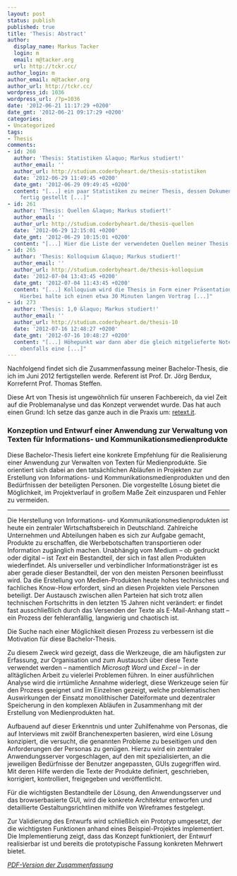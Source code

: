 ```yaml
---
layout: post
status: publish
published: true
title: 'Thesis: Abstract'
author:
  display_name: Markus Tacker
  login: m
  email: m@tacker.org
  url: http://tckr.cc/
author_login: m
author_email: m@tacker.org
author_url: http://tckr.cc/
wordpress_id: 1036
wordpress_url: /?p=1036
date: '2012-06-21 11:17:29 +0200'
date_gmt: '2012-06-21 09:17:29 +0200'
categories:
- Uncategorized
tags:
- Thesis
comments:
- id: 260
  author: 'Thesis: Statistiken &laquo; Markus studiert!'
  author_email: ''
  author_url: http://studium.coderbyheart.de/thesis-statistiken
  date: '2012-06-29 11:49:45 +0200'
  date_gmt: '2012-06-29 09:49:45 +0200'
  content: "[...] ein paar Statistiken zu meiner Thesis, dessen Dokument ich heute
    fertig gestellt [...]"
- id: 261
  author: 'Thesis: Quellen &laquo; Markus studiert!'
  author_email: ''
  author_url: http://studium.coderbyheart.de/thesis-quellen
  date: '2012-06-29 12:15:01 +0200'
  date_gmt: '2012-06-29 10:15:01 +0200'
  content: "[...] Hier die Liste der verwendeten Quellen meiner Thesis. [...]"
- id: 265
  author: 'Thesis: Kolloquium &laquo; Markus studiert!'
  author_email: ''
  author_url: http://studium.coderbyheart.de/thesis-kolloquium
  date: '2012-07-04 13:43:45 +0200'
  date_gmt: '2012-07-04 11:43:45 +0200'
  content: "[...] Kolloquium wird die Thesis in Form einer Präsentation vorgestellt.
    Hierbei halte ich einen etwa 30 Minuten langen Vortrag [...]"
- id: 273
  author: 'Thesis: 1,0 &laquo; Markus studiert!'
  author_email: ''
  author_url: http://studium.coderbyheart.de/thesis-10
  date: '2012-07-16 12:48:27 +0200'
  date_gmt: '2012-07-16 10:48:27 +0200'
  content: "[...] Höhepunkt war dann aber die gleich mitgelieferte Note der Thesis,
    ebenfalls eine [...]"
---
```

<p>Nachfolgend findet sich die Zusammenfassung meiner Bachelor-Thesis, die ich im Juni 2012 fertigstellen werde. Referent ist Prof. Dr. Jörg Berdux, Korrefernt Prof. Thomas Steffen.</p>
<p>Diese Art von Thesis ist ungewöhnlich für unseren Fachbereich, da viel Zeit auf die Problemanalyse und das Konzept verwendet wurde. Das hat auch einen Grund: Ich setze das ganze auch in die Praxis um: <a href="http://retext.it/">retext.it</a>.</p>
<h3>Konzeption und Entwurf einer Anwendung zur Verwaltung von Texten für Informations- und Kommunikationsmedienprodukte</h3>
<p>Diese Bachelor-Thesis liefert eine konkrete Empfehlung für die Realisierung einer Anwendung zur Verwalten von Texten für Medienprodukte. Sie orientiert sich dabei an den tatsächlichen Abläufen in Projekten zur Erstellung von Informations- und Kommunikationsmedienprodukten und den Bedürfnissen der beteiligten Personen. Die vorgestellte Lösung bietet die Möglichkeit, im Projektverlauf in großem Maße Zeit einzusparen und Fehler zu vermeiden.</p>
<hr>
<p>Die Herstellung von Informations- und Kommunikationsmedienprodukten ist heute ein zentraler Wirtschaftsbereich in Deutschland. Zahlreiche Unternehmen und Abteilungen haben es sich zur Aufgabe gemacht, Produkte zu erschaffen, die Werbebotschaften transportieren oder Information zugänglich machen. Unabhängig vom Medium &ndash; ob gedruckt oder digital &ndash; ist <em>Text</em> ein Bestandteil, der sich in fast allen Produkten wiederfindet. Als universeller und verbindlicher Informationsträger ist es aber gerade dieser Bestandteil, der von den meisten Personen beeinflusst wird. Da die Erstellung von Medien-Produkten heute hohes technisches und fachliches Know-How erfordert, sind an diesen Projekten viele Personen beteiligt. Der Austausch zwischen allen Parteien hat sich trotz allen technischen Fortschritts in den letzten 15 Jahren nicht verändert: er findet fast ausschließlich durch das Versenden der Texte als E-Mail-Anhang statt &ndash; ein Prozess der fehleranfällig, langwierig und chaotisch ist. </p>
<p>Die Suche nach einer Möglichkeit diesen Prozess zu verbessern ist die Motivation für diese Bachelor-Thesis. </p>
<p>Zu diesem Zweck wird gezeigt, dass die Werkzeuge, die am häufigsten zur Erfassung, zur Organisation und zum Austausch über diese Texte verwendet werden &ndash; namentlich <em>Microsoft Word</em> und <em>Excel</em> &ndash; in der alltäglichen Arbeit zu vielerlei Problemen führen. In einer ausführlichen Analyse wird die irrtümliche Annahme widerlegt, diese Werkzeuge seien für den Prozess geeignet und im Einzelnen gezeigt, welche problematischen Auswirkungen der Einsatz monolithischer Dateiformate und dezentraler Speicherung in den komplexen Abläufen in Zusammenhang mit der Erstellung von Medienprodukten hat.</p>
<p>Aufbauend auf dieser Erkenntnis und unter Zuhilfenahme von Personas, die auf Interviews mit zwölf Branchenexperten basieren, wird eine Lösung konzipiert, die versucht, die genannten Probleme zu beseitigen und den Anforderungen der Personas zu genügen. Hierzu wird ein zentraler Anwendungsserver vorgeschlagen, auf den mit spezialisierten, an die jeweiligen Bedürfnisse der Benutzer angepassten, GUIs zugegriffen wird. Mit deren Hilfe werden die Texte der Produkte definiert, geschrieben, korrigiert, kontrolliert, freigegeben und veröffentlicht.</p>
<p>Für die wichtigsten Bestandteile der Lösung, den Anwendungsserver und das browserbasierte GUI, wird die konkrete Architektur entworfen und detaillierte Gestaltungsrichtlinen mithilfe von Wireframes festgelegt.</p>
<p>Zur Validierung des Entwurfs wird schließlich ein Prototyp umgesetzt, der die wichtigsten Funktionen anhand eines Beispiel-Projektes implementiert. Die Implementierung zeigt, dass das Konzept funktioniert, der Entwurf realisierbar ist und bereits die prototypische Fassung konkreten Mehrwert bietet.</p>
<p><em><a href="http://studium.coderbyheart.de/wp-content/uploads/2012/06/Zusammenfassung.pdf">PDF-Version der Zusammenfassung</a></em></p>
